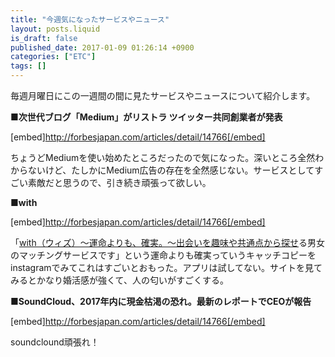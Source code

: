 ```yaml
---
title: "今週気になったサービスやニュース"
layout: posts.liquid
is_draft: false
published_date: 2017-01-09 01:26:14 +0900
categories: ["ETC"]
tags: []
---
```


毎週月曜日にこの一週間の間に見たサービスやニュースについて紹介します。

 **■次世代ブログ「Medium」がリストラ ツイッター共同創業者が発表**

[embed]http://forbesjapan.com/articles/detail/14766[/embed]

ちょうどMediumを使い始めたところだったので気になった。深いところ全然わからないけど、たしかにMedium広告の存在を全然感じない。サービスとしてすごい素敵だと思うので、引き続き頑張って欲しい。

 **■with**

[embed]http://forbesjapan.com/articles/detail/14766[/embed]

「[with（ウィズ）〜運命よりも、確実。〜出会いを趣味や共通点から探せ](https://with.is/)る男女のマッチングサービスです」という運命よりも確実っていうキャッチコピーをinstagramでみてこれはすごいとおもった。アプリは試してない。サイトを見てみるとかなり婚活感が強くて、人の匂いがすごくする。

 **■SoundCloud、2017年内に現金枯渇の恐れ。最新のレポートでCEOが報告**

[embed]http://forbesjapan.com/articles/detail/14766[/embed]

soundclound頑張れ！


